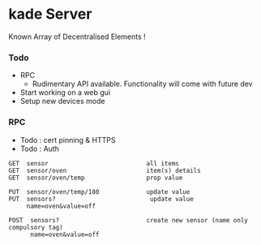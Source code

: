 # kade Server
Known Array of Decentralised Elements !

### Todo
 * RPC
   * Rudimentary API available. Functionality will come with future dev
 * Start working on a web gui
 * Setup new devices mode


### RPC

  * Todo : cert pinning & HTTPS
  * Todo : Auth

```
GET  sensor                           all items
GET  sensor/oven                      item(s) details
GET  sensor/oven/temp                 prop value

PUT  sensor/oven/temp/180             update value                
PUT  sensors?                          update value
     name=oven&value=off        

POST  sensors?                        create new sensor (name only compulsory tag)
      name=oven&value=off
```
